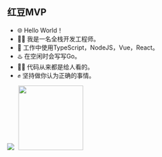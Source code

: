 ## 红豆MVP

- 🌐 Hello World！
- 🧑‍💻 我是一名全栈开发工程师。
- 💼 工作中使用TypeScript，NodeJS，Vue，React。
- ♨️ 在空闲时会写写Go。
- 🧑‍💻 代码从来都是给人看的。
- ✊ 坚持做你认为正确的事情。

<img src="https://i0.hdslb.com/bfs/face/113c44c3d22704b2a209aecd3651547620bdfe3a.jpg@150w_150h.jpg"/><img style="margin-left: 10px" height="150px" src="https://github-readme-stats.vercel.app/api/top-langs/?username=yuhang1130&hide_title=false&hide_border=true&layout=compact&bg_color=0,73FA79,73FDFF,D783FF&theme=graywhite&locale=en"/>
